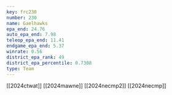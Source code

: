```yaml
---
key: frc230
number: 230
name: Gaelhawks
epa_end: 24.76
auto_epa_end: 7.98
teleop_epa_end: 11.41
endgame_epa_end: 5.37
winrate: 0.56
district_epa_rank: 49
district_epa_percentile: 0.7308
type: Team
---
```

[[2024ctwat]]
[[2024mawne]]
[[2024necmp2]]
[[2024necmp]]
